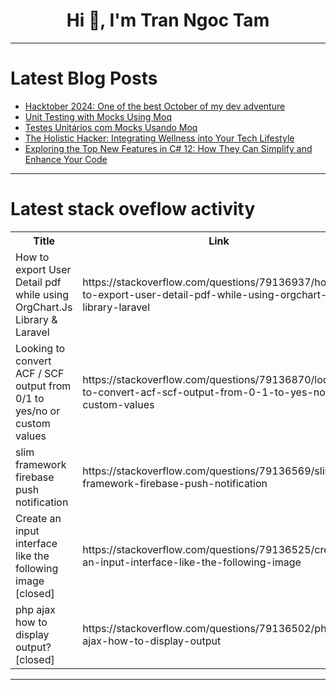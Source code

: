 <h1 align="center">Hi 👋, I'm Tran Ngoc Tam</h1>

---

# Latest Blog Posts 
<!-- BLOG-POST-LIST:START -->
- [Hacktober 2024: One of the best October of my dev adventure](https://dev.to/ion_finisher/hacktober-2024-one-of-the-best-october-of-my-dev-adventure-534p)
- [Unit Testing with Mocks Using Moq](https://dev.to/juarezasjunior/unit-testing-with-mocks-using-moq-492o)
- [Testes Unitários com Mocks Usando Moq](https://dev.to/juarezasjunior/testes-unitarios-com-mocks-usando-moq-5a37)
- [The Holistic Hacker: Integrating Wellness into Your Tech Lifestyle](https://dev.to/techbalance_collective/the-holistic-hacker-integrating-wellness-into-your-tech-lifestyle-86c)
- [Exploring the Top New Features in C# 12: How They Can Simplify and Enhance Your Code](https://dev.to/leandroveiga/exploring-the-top-new-features-in-c-12-how-they-can-simplify-and-enhance-your-code-25hj)
<!-- BLOG-POST-LIST:END -->

---

# Latest stack oveflow activity
<table>
  <tr><th>Title</th><th>Link</th></tr>
  <!-- STACKOVERFLOW:START --><tr><td>How to export User Detail pdf while using OrgChart.Js Library &amp; Laravel</td><td>https://stackoverflow.com/questions/79136937/how-to-export-user-detail-pdf-while-using-orgchart-js-library-laravel</td></tr><tr><td>Looking to convert ACF / SCF output from 0/1 to yes/no or custom values</td><td>https://stackoverflow.com/questions/79136870/looking-to-convert-acf-scf-output-from-0-1-to-yes-no-or-custom-values</td></tr><tr><td>slim framework firebase push notification</td><td>https://stackoverflow.com/questions/79136569/slim-framework-firebase-push-notification</td></tr><tr><td>Create an input interface like the following image [closed]</td><td>https://stackoverflow.com/questions/79136525/create-an-input-interface-like-the-following-image</td></tr><tr><td>php ajax how to display output? [closed]</td><td>https://stackoverflow.com/questions/79136502/php-ajax-how-to-display-output</td></tr><!-- STACKOVERFLOW:END -->
</table>

---



